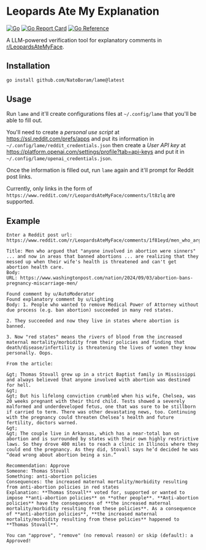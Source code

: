 # Leopards Ate My Explanation

[![Go](https://github.com/NatoBoram/lame/actions/workflows/go.yaml/badge.svg)](https://github.com/NatoBoram/lame/actions/workflows/go.yaml) [![Go Report Card](https://goreportcard.com/badge/github.com/NatoBoram/lame)](https://goreportcard.com/report/github.com/NatoBoram/lame) [![Go Reference](https://pkg.go.dev/badge/github.com/NatoBoram/lame.svg)](https://pkg.go.dev/github.com/NatoBoram/lame)

A LLM-powered verification tool for explanatory comments in [r/LeopardsAteMyFace](https://www.reddit.com/r/LeopardsAteMyFace).

## Installation

```sh
go install github.com/NatoBoram/lame@latest
```

## Usage

Run `lame` and it'll create configurations files at `~/.config/lame` that you'll be able to fill out.

You'll need to create a _personal use script_ at <https://ssl.reddit.com/prefs/apps> and put its information in `~/.config/lame/reddit_credentials.json` then create a _User API key_ at <https://platform.openai.com/settings/profile?tab=api-keys> and put it in `~/.config/lame/openai_credentials.json`.

Once the information is filled out, run `lame` again and it'll prompt for Reddit post links.

Currently, only links in the form of `https://www.reddit.com/r/LeopardsAteMyFace/comments/lt8zlq` are supported.

## Example

```log
Enter a Reddit post url: https://www.reddit.com/r/LeopardsAteMyFace/comments/1f81eyd/men_who_argued_that_anyone_involved_in_abortion/

Title: Men who argued that "anyone involved in abortion were sinners" ... and now in areas that banned abortions ... are realizing that they messed up when their wife's health is threatened and can't get abortion health care.
Body:
URL: https://www.washingtonpost.com/nation/2024/09/03/abortion-bans-pregnancy-miscarriage-men/

Found comment by u/AutoModerator
Found explanatory comment by u/Lighting
Body: 1. People who wanted to remove Medical Power of Attorney without due process (e.g. ban abortion) succeeded in many red states.

2. They succeeded and now they live in states where abortion is banned.

3. Now "red states" means the rivers of blood from the increased maternal mortality/morbidity from their policies and finding that death/disease/infertility is threatening the lives of women they know personally. Oops.

From the article:

&gt; Thomas Stovall grew up in a strict Baptist family in Mississippi and always believed that anyone involved with abortion was destined for hell.
&gt;
&gt; But his lifelong conviction crumbled when his wife, Chelsea, was 20 weeks pregnant with their third child. Tests showed a severely malformed and underdeveloped fetus, one that was sure to be stillborn if carried to term. There was other devastating news, too. Continuing with the pregnancy could threaten Chelsea’s health and future fertility, doctors warned.
&gt;
&gt; The couple live in Arkansas, which has a near-total ban on abortion and is surrounded by states with their own highly restrictive laws. So they drove 400 miles to reach a clinic in Illinois where they could end the pregnancy. As they did, Stovall says he’d decided he was “dead wrong about abortion being a sin.”

Recommendation: Approve
Someone: Thomas Stovall
Something: anti-abortion policies
Consequences: the increased maternal mortality/morbidity resulting from anti-abortion policies in red states
Explanation: **Thomas Stovall** voted for, supported or wanted to impose **anti-abortion policies** on **other people**. **Anti-abortion policies** have the consequences of **the increased maternal mortality/morbidity resulting from these policies**. As a consequence of **anti-abortion policies**, **the increased maternal mortality/morbidity resulting from these policies** happened to **Thomas Stovall**.

You can "approve", "remove" (no removal reason) or skip (default): a
Approved!
```
